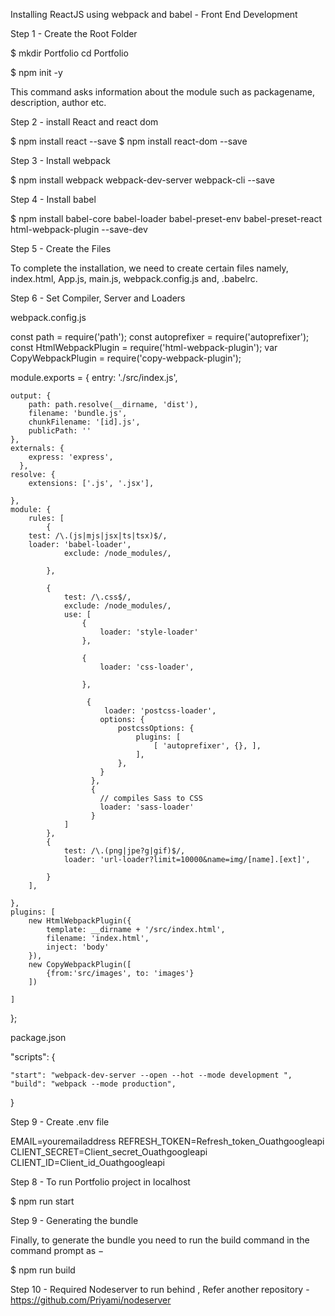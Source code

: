 Installing ReactJS using webpack and babel - Front End Development


Step 1 - Create the Root Folder

$ mkdir Portfolio
cd Portfolio

$ npm init -y

This command asks information about the module such as packagename, description, author etc.

Step 2 - install React and react dom

$ npm install react --save
$ npm install react-dom --save

Step 3 - Install webpack

$ npm install webpack webpack-dev-server webpack-cli --save

Step 4 - Install babel

$ npm install babel-core babel-loader babel-preset-env babel-preset-react html-webpack-plugin --save-dev

Step 5 - Create the Files

To complete the installation, we need to create certain files namely, index.html, App.js, main.js, webpack.config.js and, .babelrc. 

Step 6 - Set Compiler, Server and Loaders

webpack.config.js

const path = require('path');
const autoprefixer = require('autoprefixer');
const HtmlWebpackPlugin  = require('html-webpack-plugin');
var CopyWebpackPlugin = require('copy-webpack-plugin');

module.exports = {
    entry: './src/index.js',
    
   
    output: {
        path: path.resolve(__dirname, 'dist'),
        filename: 'bundle.js',
        chunkFilename: '[id].js',
        publicPath: ''
    },
    externals: {
        express: 'express',
      },
    resolve: {
        extensions: ['.js', '.jsx'],
       
    },
    module: {
        rules: [
            {
		test: /\.(js|mjs|jsx|ts|tsx)$/,
  		loader: 'babel-loader',
                exclude: /node_modules/,
                
            },
           
            {
                test: /\.css$/,
                exclude: /node_modules/,
                use: [
                    { 
                        loader: 'style-loader' 
                    },

                    { 
                        loader: 'css-loader',
                        
                    },

                     { 
                         loader: 'postcss-loader',
                        options: {
                            postcssOptions: {
                                plugins: [
                                    [ 'autoprefixer', {}, ],
                                ],
                            },
                        }
                      },
                      {
                        // compiles Sass to CSS
                        loader: 'sass-loader'
                      }
                ]
            },
            {
                test: /\.(png|jpe?g|gif)$/,
                loader: 'url-loader?limit=10000&name=img/[name].[ext]',
               
            }
        ],
       
    },
    plugins: [
        new HtmlWebpackPlugin({
            template: __dirname + '/src/index.html',
            filename: 'index.html',
            inject: 'body'
        }),
        new CopyWebpackPlugin([
            {from:'src/images', to: 'images'}
        ])
    
    ]
    
       
};

package.json

"scripts": {
    
    "start": "webpack-dev-server --open --hot --mode development ",
    "build": "webpack --mode production",
   
  }

Step 9 - Create .env file 

EMAIL=youremailaddress
REFRESH_TOKEN=Refresh_token_Ouathgoogleapi
CLIENT_SECRET=Client_secret_Ouathgoogleapi
CLIENT_ID=Client_id_Ouathgoogleapi

Step 8 - To run Portfolio project in localhost 

$  npm run start

Step 9 - Generating the bundle

Finally, to generate the bundle you need to run the build command in the command prompt as −

$ npm run build

Step 10  - Required Nodeserver to run behind , Refer another repository  - https://github.com/Priyami/nodeserver